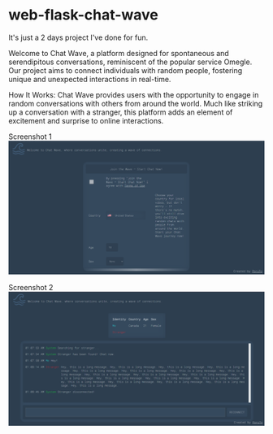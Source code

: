 # web-flask-chat-wave

It's just a 2 days project I've done for fun.
 
Welcome to Chat Wave, a platform designed for spontaneous and serendipitous conversations, reminiscent of the popular service Omegle. Our project aims to connect individuals with random people, fostering unique and unexpected interactions in real-time.

How It Works:
Chat Wave provides users with the opportunity to engage in random conversations with others from around the world. Much like striking up a conversation with a stranger, this platform adds an element of excitement and surprise to online interactions.

Screenshot 1
![S1](s1.png)

Screenshot 2
![S2](s2.png)
